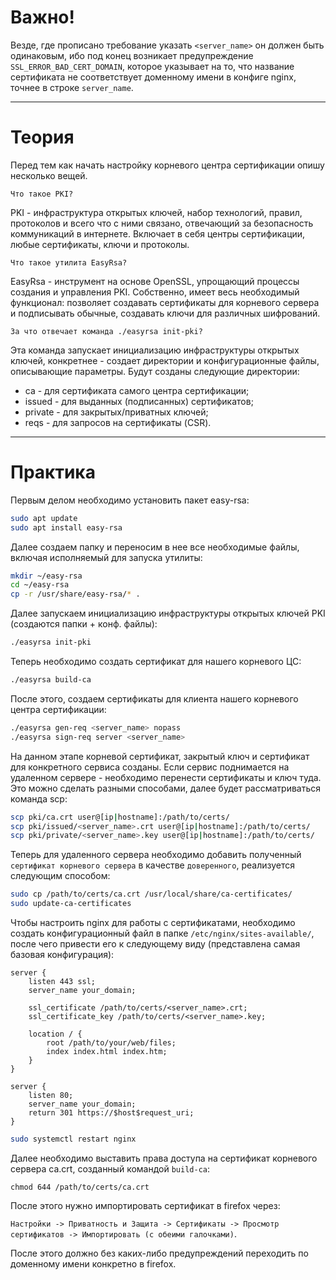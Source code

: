 
# Важно!

Везде, где прописано требование указать `<server_name>` он должен быть одинаковым, ибо под конец возникает предупреждение `SSL_ERROR_BAD_CERT_DOMAIN`, которое указывает на то, что название сертификата не соответствует доменному имени в конфиге nginx, точнее в строке `server_name`.

---
# Теория

Перед тем как начать настройку корневого центра сертификации опишу несколько вещей. 

`Что такое PKI? `

PKI - инфраструктура открытых ключей, набор технологий, правил, протоколов и всего что с ними связано, отвечающий за безопасность коммуникаций в интернете. Включает в себя центры сертификации, любые сертификаты, ключи и протоколы.

`Что такое утилита EasyRsa?`

EasyRsa - инструмент на основе OpenSSL, упрощающий процессы создания и управления PKI. Собственно, имеет весь необходимый функционал: позволяет создавать сертификаты для корневого сервера и подписывать обычные, создавать ключи для различных шифрований.

`За что отвечает команда ./easyrsa init-pki?`

Эта команда запускает инициализацию инфраструктуры открытых ключей, конкретнее - создает директории и конфигурационные файлы, описывающие параметры. Будут созданы следующие директории:
- ca - для сертификата самого центра сертификации;
- issued - для выданных (подписанных) сертификатов;
- private - для закрытых/приватных ключей;
- reqs - для запросов на сертификаты (CSR).
---
# Практика
Первым делом необходимо установить пакет easy-rsa:
   ```bash
   sudo apt update
   sudo apt install easy-rsa
   ```
Далее создаем папку и переносим в нее все необходимые файлы, включая исполняемый для запуска утилиты:
   ```bash
   mkdir ~/easy-rsa
   cd ~/easy-rsa
   cp -r /usr/share/easy-rsa/* .
   ```

Далее запускаем инициализацию инфраструктуры открытых ключей PKI (создаются папки + конф. файлы):
   ```bash
   ./easyrsa init-pki
   ```

Теперь необходимо создать сертификат для нашего корневого ЦС:
   ```bash
   ./easyrsa build-ca
   ```

После этого, создаем сертификаты для клиента нашего корневого центра сертификации:
   ```bash
   ./easyrsa gen-req <server_name> nopass
   ./easyrsa sign-req server <server_name>
   ```

На данном этапе корневой сертификат, закрытый ключ и сертификат для конкретного сервиса созданы. Если сервис поднимается на удаленном сервере - необходимо перенести сертификаты и ключ туда. Это можно сделать разными способами, далее будет рассматриваться команда scp:
   ```bash
   scp pki/ca.crt user@[ip|hostname]:/path/to/certs/
   scp pki/issued/<server_name>.crt user@[ip|hostname]:/path/to/certs/
   scp pki/private/<server_name>.key user@[ip|hostname]:/path/to/certs/
   ```
Теперь для удаленного сервера необходимо добавить полученный `сертификат корневого сервера` в качестве `доверенного`, реализуется следующим способом:
   ```bash
   sudo cp /path/to/certs/ca.crt /usr/local/share/ca-certificates/
   sudo update-ca-certificates
   ```
Чтобы настроить nginx для работы с сертификатами, необходимо создать конфигурационный файл в папке `/etc/nginx/sites-available/`, после чего привести его к следующему виду (представлена самая базовая конфигурация):
   ```nginx
   server {
       listen 443 ssl;
       server_name your_domain;

       ssl_certificate /path/to/certs/<server_name>.crt;
       ssl_certificate_key /path/to/certs/<server_name>.key;
       
       location / {
           root /path/to/your/web/files;
           index index.html index.htm;
       }
   }

   server {
       listen 80;
       server_name your_domain;
       return 301 https://$host$request_uri;
   }
   ```
   ```bash
   sudo systemctl restart nginx
   ```
Далее необходимо выставить права доступа на сертификат корневого сервера ca.crt, созданный командой `build-ca`:
```
chmod 644 /path/to/certs/ca.crt 
```
После этого нужно импортировать сертификат в firefox через:

`Настройки -> Приватность и Защита -> Сертификаты -> Просмотр сертификатов -> Импортировать (с обеими галочками)`.

После этого должно без каких-либо предупреждений переходить по доменному имени конкретно в firefox.
